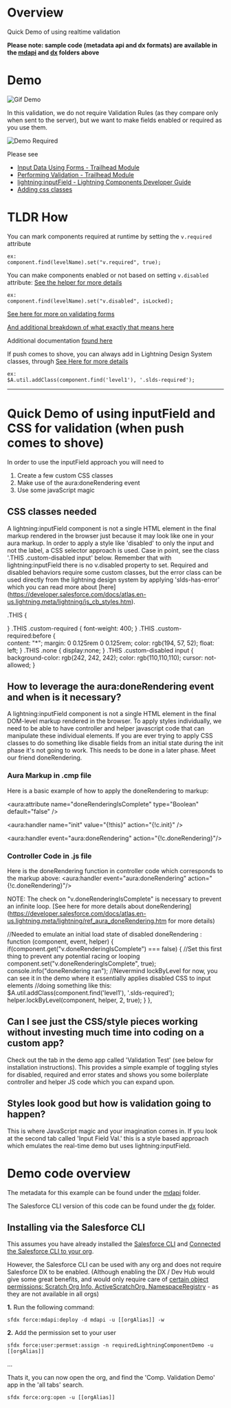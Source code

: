 # Overview

Quick Demo of using realtime validation

**Please note: sample code (metadata api and dx formats) are available in the [mdapi](./mdapi) and [dx](./dx) folders above**

# Demo

![Gif Demo](doc/images/demo.gif)

In this validation, we do not require Validation Rules (as they compare only when sent to the server), but we want to make fields enabled or required as you use them.

![Demo Required](doc/images/demoRequired.gif)

Please see

* [Input Data Using Forms - Trailhead Module](https://trailhead.salesforce.com/modules/lex_dev_lc_basics/units/lex_dev_lc_basics_forms)
* [Performing Validation - Trailhead Module](https://trailhead.salesforce.com/modules/lex_dev_lc_basics/units/lex_dev_lc_basics_forms#Tdxn4tBKheading7)
* [lightning:inputField - Lightning Components Developer Guide](https://developer.salesforce.com/docs/atlas.en-us.lightning.meta/lightning/aura_compref_lightning_inputField.htm?search_text=lightning:inputField)
* [Adding css classes](https://developer.salesforce.com/docs/atlas.en-us.lightning.meta/lightning/js_cb_styles.htm)

# TLDR How

You can mark components required at runtime by setting the `v.required` attribute

	ex:
	component.find(levelName).set("v.required", true);

You can make components enabled or not based on setting `v.disabled` attribute:
[See the helper for more details](dx/force-app/main/default/aura/ltng_RealtimeValidation/ltng_RealtimeValidationHelper.js)

	ex:
	component.find(levelName).set("v.disabled", isLocked);

[See here for more on validating forms](https://trailhead.salesforce.com/modules/lex_dev_lc_basics/units/lex_dev_lc_basics_forms#Tdxn4tBKheading7)

[And additional breakdown of what exactly that means here](https://salesforce.stackexchange.com/questions/184525/help-me-to-undestand-this-lightning-helper-methods-reduce-showhelpmessageifin#answer-184535)

Additional documentation [found here](https://developer.salesforce.com/docs/atlas.en-us.lightning.meta/lightning/js_validate_fields.htm)

If push comes to shove, you can always add in Lightning Design System classes, through  [See Here for more details](https://developer.salesforce.com/docs/atlas.en-us.lightning.meta/lightning/js_cb_styles.htm)

	ex:
	$A.util.addClass(component.find('level1'), '.slds-required');

---

# Quick Demo of using inputField and CSS for validation (when push comes to shove)

In order to use the inputField approach you will need to
1. Create a few custom CSS classes
2. Make use of the aura:doneRendering event
3. Use some javaScript magic

## CSS classes needed

A lightning:inputField component is not a single HTML element in the final markup rendered in the browser just because it may look like one in your aura markup. In order to apply a style like 'disabled' to only the input and not the label, a CSS selector approach is used. Case in point, see the class '.THIS .custom-disabled input' below. Remember that with lightning:inputField there is no v.disabled property to set. Required and disabled behaviors require some custom classes, but the error class can be used directly from the lightning design system by applying 'slds-has-error' which you can read more about [here] (https://developer.salesforce.com/docs/atlas.en-us.lightning.meta/lightning/js_cb_styles.htm).

.THIS
{

}
.THIS .custom-required
{
    font-weight: 400;
}
.THIS .custom-required:before
{    
    content: "*";
    margin: 0 0.125rem 0 0.125rem;
    color: rgb(194, 57, 52);
    float: left;
}
.THIS .none
{
    display:none;
}
.THIS .custom-disabled input
{
    background-color: rgb(242, 242, 242);
    color: rgb(110,110,110);
    cursor: not-allowed;
}

## How to leverage the aura:doneRendering event and when is it necessary?

A lightning:inputField component is not a single HTML element in the final DOM-level markup rendered in the browser. To apply styles individually, we need to be able to have controller and helper javascript code that can manipulate these individual elements. If you are ever trying to apply CSS classes to do something like disable fields from an initial state during the init phase it's not going to work. This needs to be done in a later phase. Meet our friend doneRendering.

### Aura Markup in .cmp file

Here is a basic example of how to apply the doneRendering to markup:

<aura:attribute name="doneRenderingIsComplete" type="Boolean" default="false" />
<!-- handlers -->
<aura:handler name="init" value="{!this}" action="{!c.init}" />
<!-- The aura:doneRendering event is needed to set the state of individual DOM elements on the
    initial load when they are not available in the init phase -->
<aura:handler event="aura:doneRendering" action="{!c.doneRendering}"/>

### Controller Code in .js file

Here is the doneRendering function in controller code which corresponds to the markup above:
<aura:handler event="aura:doneRendering" action="{!c.doneRendering}"/>

NOTE: The check on "v.doneRenderingIsComplete" is necessary to prevent an infinite loop. [See here for more details about doneRendering] (https://developer.salesforce.com/docs/atlas.en-us.lightning.meta/lightning/ref_aura_doneRendering.htm for more details)

//Needed to emulate an initial load state of disabled
doneRendering : function (component, event, helper)
{
	if(component.get("v.doneRenderingIsComplete") === false)
	{
		//Set this first thing to prevent any potential racing or looping
		component.set("v.doneRenderingIsComplete", true);
		console.info("doneRendering ran");
		//Nevermind lockByLevel for now, you can see it in the demo where it essentially applies disabled CSS to input elements
		//doing something like this: $A.util.addClass(component.find('level1'), '.slds-required');
		helper.lockByLevel(component, helper, 2, true);
	}
},

## Can I see just the CSS/style pieces working without investing much time into coding on a custom app?

Check out the tab in the demo app called 'Validation Test' (see below for installation instructions). This provides a simple example of toggling styles for disabled, required and error states and shows you some boilerplate controller and helper JS code which you can expand upon.

## Styles look good but how is validation going to happen?

This is where JavaScript magic and your imagination comes in. If you look at the second tab called 'Input Field Val.' this is a style based approach which emulates the real-time demo but uses lightning:inputField.

# Demo code overview

The metadata for this example can be found under the [mdapi](./mdapi) folder.

The Salesforce CLI version of this code can be found under the [dx](./dx) folder.

## Installing via the Salesforce CLI

This assumes you have already installed the [Salesforce CLI]() and [Connected the Salesforce CLI to your org](https://developer.salesforce.com/docs/atlas.en-us.sfdx_dev.meta/sfdx_dev/sfdx_dev_auth_web_flow.htm).

However, the Salesforce CLI can be used with any org and does not require Salesforce DX to be enabled. (Although enabling the DX / Dev Hub would give some great benefits, and would only require care of [certain object permissions: Scratch Org Info, ActiveScratchOrg, NamespaceRegistry](https://developer.salesforce.com/docs/atlas.en-us.sfdx_setup.meta/sfdx_setup/sfdx_setup_add_users.htm) - as they are not available in all orgs)

**1.** Run the following command:

	sfdx force:mdapi:deploy -d mdapi -u [[orgAlias]] -w

**2.** Add the permission set to your user

	sfdx force:user:permset:assign -n requiredLightningComponentDemo -u [[orgAlias]]
	
...

Thats it, you can now open the org, and find the 'Comp. Validation Demo' app in the 'all tabs' search.

	sfdx force:org:open -u [[orgAlias]]


